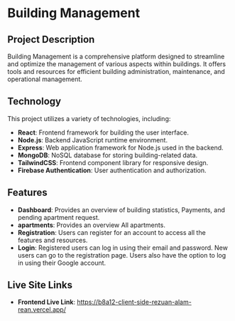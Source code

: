 # Building Management

## Project Description
Building Management is a comprehensive platform designed to streamline and optimize the management of various aspects within buildings. It offers tools and resources for efficient building administration, maintenance, and operational management.

## Technology
This project utilizes a variety of technologies, including:

- **React**: Frontend framework for building the user interface.
- **Node.js**: Backend JavaScript runtime environment.
- **Express**: Web application framework for Node.js used in the backend.
- **MongoDB**: NoSQL database for storing building-related data.
- **TailwindCSS**: Frontend component library for responsive design.
- **Firebase Authentication**: User authentication and authorization.

## Features
- **Dashboard**: Provides an overview of building statistics, Payments, and pending apartment request.
- **apartments**: Provides an overview All apartments.
- **Registration**: Users can register for an account to access all the features and resources.
- **Login**: Registered users can log in using their email and password. New users can go to the registration page. Users also have the option to log in using their Google account.
## Live Site Links
- **Frontend Live Link**: https://b8a12-client-side-rezuan-alam-rean.vercel.app/

